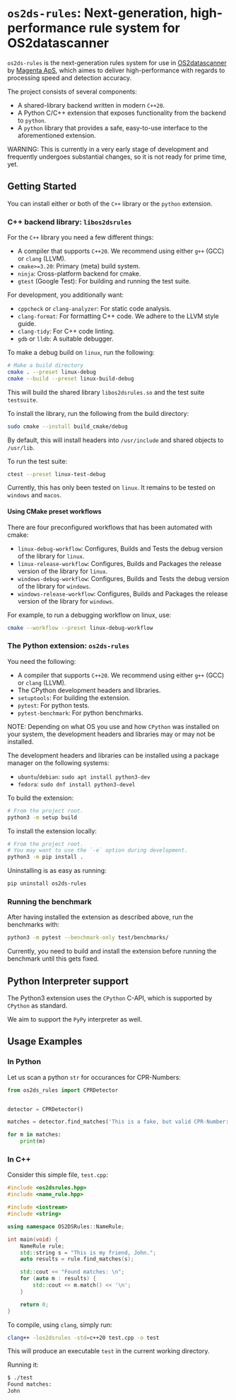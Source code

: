 # `os2ds-rules`: Next-generation, high-performance rule system for OS2datascanner

`os2ds-rules` is the next-generation rules system for use in [OS2datascanner](https://os2datascanner.dk/en/)
by [Magenta ApS](https://www.magenta.dk/), which aimes to deliver high-performance
with regards to processing speed and detection accuracy.

The project consists of several components: 

- A shared-library backend written in modern `C++20`.
- A Python C/C++ extension that exposes functionality from the backend to `python`.
- A `python` library that provides a safe, easy-to-use interface to the aforementioned extension.

WARNING: This is currently in a very early stage of development and frequently undergoes
substantial changes, so it is not ready for prime time, yet.

## Getting Started

You can install either or both of the `C++` library or the `python` extension.

### C++ backend library: `libos2dsrules`

For the `C++` library you need a few different things:

- A compiler that supports `C++20`. We recommend using either `g++` (GCC) or `clang` (LLVM).
- `cmake>=3.20`: Primary (meta) build system.
- `ninja`: Cross-platform backend for cmake.
- `gtest` (Google Test): For building and running the test suite.

For development, you additionally want:

- `cppcheck` or `clang-analyzer`: For static code analysis.
- `clang-format`: For formatting C++ code. We adhere to the LLVM style guide.
- `clang-tidy`: For C++ code linting.
- `gdb` or `lldb`: A suitable debugger.

To make a debug build on `linux`, run the following:

```sh
# Make a build directory 
cmake . --preset linux-debug
cmake --build --preset linux-build-debug
```

This will build the shared library `libos2dsrules.so` and the test suite `testsuite`.

To install the library, run the following from the build directory:

```sh
sudo cmake --install build_cmake/debug
```

By default, this will install headers into `/usr/include` and shared objects to
`/usr/lib`. 

To run the test suite:

```sh
ctest --preset linux-test-debug
```

Currently, this has only been tested on `linux`.
It remains to be tested on `windows` and `macos`.

#### Using CMake preset workflows

There are four preconfigured workflows that has been automated with cmake:

- `linux-debug-workflow`: Configures, Builds and Tests the debug version of the library for `linux`.
- `linux-release-workflow`: Configures, Builds and Packages the release version of the library for `linux`.
- `windows-debug-workflow`: Configures, Builds and Tests the debug version of the library for `windows`.
- `windows-release-workflow`: Configures, Builds and Packages the release version of the library for `windows`.

For example, to run a debugging workflow on linux, use:

```sh
cmake --workflow --preset linux-debug-workflow
```

### The Python extension: `os2ds-rules`

You need the following:

- A compiler that supports `C++20`. We recommend using either `g++` (GCC) or `clang` (LLVM).
- The CPython development headers and libraries.
- `setuptools`: For building the extension.
- `pytest`: For python tests.
- `pytest-benchmark`: For python benchmarks.

NOTE: Depending on what OS you use and how `CPython` was installed on your system,
the development headers and libraries may or may not be installed.

The development headers and libraries can be installed using a package manager on the 
following systems:

- `ubuntu`/`debian`: `sudo apt install python3-dev`
- `fedora`: `sudo dnf install python3-devel`

To build the extension:

```sh
# From the project root.
python3 -m setup build
```

To install the extension locally:

```sh
# From the project root.
# You may want to use the `-e` option during development.
python3 -m pip install .
```

Uninstalling is as easy as running:

```sh
pip uninstall os2ds-rules
```

### Running the benchmark

After having installed the extension as described above, run the benchmarks with:

```sh
python3 -m pytest --benchmark-only test/benchmarks/
```

Currently, you need to build and install the extension before running the benchmark
until this gets fixed.

## Python Interpreter support

The Python3 extension uses the `CPython` C-API, which is supported by
`CPython` as standard.

We aim to support the `PyPy` interpreter as well.

## Usage Examples

### In Python

Let us scan a python `str` for occurances for CPR-Numbers:

```python
from os2ds_rules import CPRDetector


detector = CPRDetector()

matches = detector.find_matches('This is a fake, but valid CPR-Number: 1111111118')

for m in matches:
	print(m)
```

### In C++

Consider this simple file, `test.cpp`:

```cpp
#include <os2dsrules.hpp>
#include <name_rule.hpp>

#include <iostream>
#include <string>

using namespace OS2DSRules::NameRule;

int main(void) {
    NameRule rule;
    std::string s = "This is my friend, John.";
    auto results = rule.find_matches(s);

    std::cout << "Found matches: \n";
    for (auto m : results) {
        std::cout << m.match() << '\n';
    }

    return 0;
}
```

To compile, using `clang`, simply run:

```sh
clang++ -los2dsrules -std=c++20 test.cpp -o test 
```

This will produce an executable `test` in the current working directory.

Running it:

```sh
$ ./test
Found matches:
John
```
